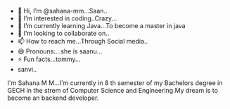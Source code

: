 - 👋 Hi, I’m @sahana-mm...Saan..
- 👀 I’m interested in coding..Crazy...
- 🌱 I’m currently learning Java...To become a master in java
- 💞️ I’m looking to collaborate on..
- 📫 How to reach me...Through Social media..
- 😄 Pronouns:...she is saanu...
- ⚡ Fun facts...tommy...
- sanvi..

<!--
sahana-mm/sahana-mm is a ✨ special ✨ repository because its `README.md` (this file) appears on your GitHub profile.
You can click the Preview link to take a look at your changes.
-->
I'm Sahana M M...I'm currently in 8 th semester of my Bachelors degree in GECH in the strem of Computer Science and Engineering.My dream is to become an backend developer.
